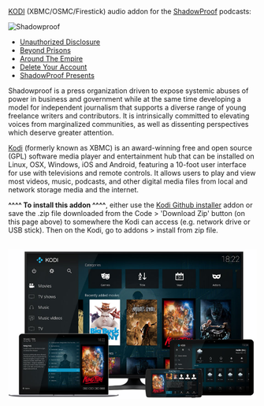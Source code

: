<a href="https://kodi.tv">KODI<a> (XBMC/OSMC/Firestick) audio addon for the <a href="https://shadowproof.com/">ShadowProof</a> podcasts:<br>

<img src="https://shadowproof.com/wp-content/uploads/2015/07/sp-logo.png" alt="Shadowproof"><br>

- <a href="https://shadowproof.com/category/dissenter/unauthorized-disclosure/">Unauthorized Disclosure</a><br>
- <a href="https://shadowproof.com/beyond-prisons/">Beyond Prisons</a><br>
- <a href="https://shadowproof.com/category/next-cold-war/around-the-empire/">Around The Empire</a><br>
- <a href="https://shadowproof.com/category/sharp-edges/delete-your-account/">Delete Your Account</a><br>
- <a href="https://shadowproof.com/category/shadowproof-presents/">ShadowProof Presents</a><br>

Shadowproof is a press organization driven to expose systemic abuses of power in business and government while at the same time developing a model for independent journalism that supports a diverse range of young freelance writers and contributors. It is intrinsically committed to elevating voices from marginalized communities, as well as dissenting perspectives which deserve greater attention.<br>

<a href="https://www.kodi.tv">Kodi</a> (formerly known as XBMC) is an award-winning free and open source (GPL) software media player and entertainment hub that can be installed on Linux, OSX, Windows, iOS and Android, featuring a 10-foot user interface for use with televisions and remote controls. It allows users to play and view most videos, music, podcasts, and other digital media files from local and network storage media and the internet.<br>

<b>^^^^ To install this addon ^^^^</b>, either use the <a href="https://www.tvaddons.co/github-browser-kodi/">Kodi Github installer</a> addon or save the .zip file downloaded from the Code > 'Download Zip' button (on this page above) to somewhere the Kodi can access (e.g. network drive or USB stick). Then on the Kodi, go to addons > install from zip file.<br>

<br><a href="https://www.kodi.tv"><img src="https://github.com/leopheard/Audio-Podcasts/blob/master/resources/media/about--devices.jpg?raw=true">
